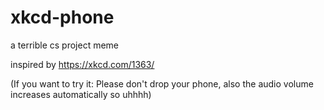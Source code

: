 # xkcd-phone
a terrible cs project meme

inspired by https://xkcd.com/1363/

(If you want to try it: Please don't drop your phone, also the audio volume increases automatically so uhhhh)

